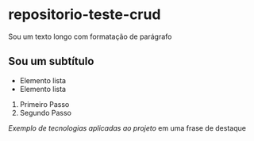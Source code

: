 # repositorio-teste-crud

Sou um texto longo com formatação de parágrafo

## Sou um subtítulo

- Elemento lista
- Elemento lista

1. Primeiro Passo
2. Segundo Passo

*Exemplo de tecnologias aplicadas ao projeto*  em uma frase de destaque